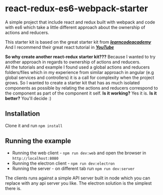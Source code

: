 # react-redux-es6-webpack-starter
A simple project that include react and redux built with webpack and code with es6 which take a little different approach about the ownership of actions and reducers.

This starter kit is based on the great starter kit from [***learncodeacademy***](https://github.com/learncodeacademy/react-js-tutorials)
And I recommend their great react tutorial in [***YouTube***](https://www.youtube.com/playlist?list=PLoYCgNOIyGABj2GQSlDRjgvXtqfDxKm5b)

**So why create another react-redux starter kit???** Because I wanted to try another approach in regards to ownership of actions and reducers.  
All the tutorials and example I found used a global actions and reducers folders/files which in my experience from similar approach in angular (e.g global services and controllers) it is a call for complexity when the project grows.
So I wanted to create a starter kit that has as much isolated components as possible by relating the actions and reducers correspond to the component as part of the component it self.
**Is it working?** Yes it is.
**Is it better?** You'll decide :)
## Installation
Clone it and run ``npm install``
## Running the example
 - Running the web client - ``npm run dev:web`` and open the browser in ``http://localhost:8080``
 - Running the electron client - ``npm run dev:electron``
 - Running the server - on different tab run ``npm run dev:server``

The clients runs against a simple API server built in node which you can replace with any api server you like.
The electron solution is the simplest there is.